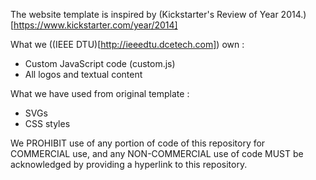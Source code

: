 The website template is inspired by (Kickstarter's Review of Year 2014.)[https://www.kickstarter.com/year/2014] 

What we ((IEEE DTU)[http://ieeedtu.dcetech.com]) own :
* Custom JavaScript code (custom.js)
* All logos and textual content

What we have used from original template :
* SVGs 
* CSS styles

We PROHIBIT use of any portion of code of this repository for COMMERCIAL use, and any NON-COMMERCIAL use of code MUST be acknowledged by providing a hyperlink to this repository. 
